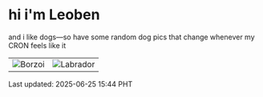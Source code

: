 # hi i'm Leoben

and i like dogs—so have some random dog pics that change whenever my CRON feels like it

|  |  |
|--------|----------|
| ![Borzoi](https://random-dog-vercel.vercel.app/api/random-borzoi?v=1750837461) | ![Labrador](https://random-dog-vercel.vercel.app/api/random-labrador?v=1750837461) |

Last updated: 2025-06-25 15:44 PHT
